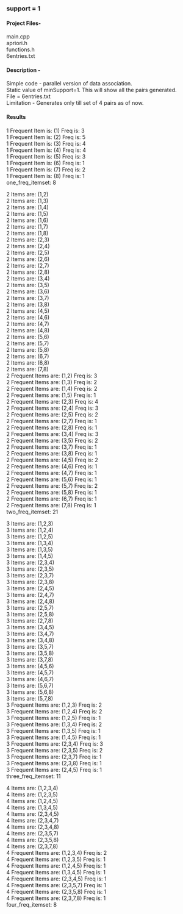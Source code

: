### support = 1

#### Project Files-
main.cpp\
apriori.h\
functions.h\
6entries.txt

#### Description - 
Simple code - parallel version of data association.\
Static value of minSupport=1. This will show all the pairs generated.\
File = 6entries.txt\
Limitation - Generates only till set of 4 pairs as of now.

#### Results

1 Frequent Item is: (1) Freq is: 3\
1 Frequent Item is: (2) Freq is: 5\
1 Frequent Item is: (3) Freq is: 4\
1 Frequent Item is: (4) Freq is: 4\
1 Frequent Item is: (5) Freq is: 3\
1 Frequent Item is: (6) Freq is: 1\
1 Frequent Item is: (7) Freq is: 2\
1 Frequent Item is: (8) Freq is: 1\
one_freq_itemset:      8

2 Items are: (1,2)\
2 Items are: (1,3)\
2 Items are: (1,4)\
2 Items are: (1,5)\
2 Items are: (1,6)\
2 Items are: (1,7)\
2 Items are: (1,8)\
2 Items are: (2,3)\
2 Items are: (2,4)\
2 Items are: (2,5)\
2 Items are: (2,6)\
2 Items are: (2,7)\
2 Items are: (2,8)\
2 Items are: (3,4)\
2 Items are: (3,5)\
2 Items are: (3,6)\
2 Items are: (3,7)\
2 Items are: (3,8)\
2 Items are: (4,5)\
2 Items are: (4,6)\
2 Items are: (4,7)\
2 Items are: (4,8)\
2 Items are: (5,6)\
2 Items are: (5,7)\
2 Items are: (5,8)\
2 Items are: (6,7)\
2 Items are: (6,8)\
2 Items are: (7,8)\
2 Frequent Items are: (1,2) Freq is: 3\
2 Frequent Items are: (1,3) Freq is: 2\
2 Frequent Items are: (1,4) Freq is: 2\
2 Frequent Items are: (1,5) Freq is: 1\
2 Frequent Items are: (2,3) Freq is: 4\
2 Frequent Items are: (2,4) Freq is: 3\
2 Frequent Items are: (2,5) Freq is: 2\
2 Frequent Items are: (2,7) Freq is: 1\
2 Frequent Items are: (2,8) Freq is: 1\
2 Frequent Items are: (3,4) Freq is: 3\
2 Frequent Items are: (3,5) Freq is: 2\
2 Frequent Items are: (3,7) Freq is: 1\
2 Frequent Items are: (3,8) Freq is: 1\
2 Frequent Items are: (4,5) Freq is: 2\
2 Frequent Items are: (4,6) Freq is: 1\
2 Frequent Items are: (4,7) Freq is: 1\
2 Frequent Items are: (5,6) Freq is: 1\
2 Frequent Items are: (5,7) Freq is: 2\
2 Frequent Items are: (5,8) Freq is: 1\
2 Frequent Items are: (6,7) Freq is: 1\
2 Frequent Items are: (7,8) Freq is: 1\
two_freq_itemset:      21

3 Items are: (1,2,3)\
3 Items are: (1,2,4)\
3 Items are: (1,2,5)\
3 Items are: (1,3,4)\
3 Items are: (1,3,5)\
3 Items are: (1,4,5)\
3 Items are: (2,3,4)\
3 Items are: (2,3,5)\
3 Items are: (2,3,7)\
3 Items are: (2,3,8)\
3 Items are: (2,4,5)\
3 Items are: (2,4,7)\
3 Items are: (2,4,8)\
3 Items are: (2,5,7)\
3 Items are: (2,5,8)\
3 Items are: (2,7,8)\
3 Items are: (3,4,5)\
3 Items are: (3,4,7)\
3 Items are: (3,4,8)\
3 Items are: (3,5,7)\
3 Items are: (3,5,8)\
3 Items are: (3,7,8)\
3 Items are: (4,5,6)\
3 Items are: (4,5,7)\
3 Items are: (4,6,7)\
3 Items are: (5,6,7)\
3 Items are: (5,6,8)\
3 Items are: (5,7,8)\
3 Frequent Items are: (1,2,3) Freq is: 2\
3 Frequent Items are: (1,2,4) Freq is: 2\
3 Frequent Items are: (1,2,5) Freq is: 1\
3 Frequent Items are: (1,3,4) Freq is: 2\
3 Frequent Items are: (1,3,5) Freq is: 1\
3 Frequent Items are: (1,4,5) Freq is: 1\
3 Frequent Items are: (2,3,4) Freq is: 3\
3 Frequent Items are: (2,3,5) Freq is: 2\
3 Frequent Items are: (2,3,7) Freq is: 1\
3 Frequent Items are: (2,3,8) Freq is: 1\
3 Frequent Items are: (2,4,5) Freq is: 1\
three_freq_itemset:    11

4 Items are: (1,2,3,4)\
4 Items are: (1,2,3,5)\
4 Items are: (1,2,4,5)\
4 Items are: (1,3,4,5)\
4 Items are: (2,3,4,5)\
4 Items are: (2,3,4,7)\
4 Items are: (2,3,4,8)\
4 Items are: (2,3,5,7)\
4 Items are: (2,3,5,8)\
4 Items are: (2,3,7,8)\
4 Frequent Items are: (1,2,3,4) Freq is: 2\
4 Frequent Items are: (1,2,3,5) Freq is: 1\
4 Frequent Items are: (1,2,4,5) Freq is: 1\
4 Frequent Items are: (1,3,4,5) Freq is: 1\
4 Frequent Items are: (2,3,4,5) Freq is: 1\
4 Frequent Items are: (2,3,5,7) Freq is: 1\
4 Frequent Items are: (2,3,5,8) Freq is: 1\
4 Frequent Items are: (2,3,7,8) Freq is: 1\
four_freq_itemset:     8
